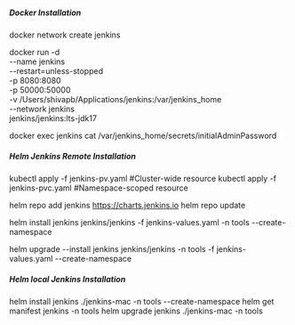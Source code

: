 ##### Docker Installation #####
docker network create jenkins

docker run -d \
  --name jenkins \
  --restart=unless-stopped \
  -p 8080:8080 \
  -p 50000:50000 \
  -v /Users/shivapb/Applications/jenkins:/var/jenkins_home \
  --network jenkins \
  jenkins/jenkins:lts-jdk17

docker exec jenkins cat /var/jenkins_home/secrets/initialAdminPassword

##### Helm Jenkins Remote Installation #####
kubectl apply -f jenkins-pv.yaml #Cluster-wide resource
kubectl apply -f jenkins-pvc.yaml #Namespace-scoped resource

helm repo add jenkins https://charts.jenkins.io
helm repo update

helm install jenkins jenkins/jenkins -f jenkins-values.yaml -n tools --create-namespace

helm upgrade --install jenkins jenkins/jenkins -n tools -f jenkins-values.yaml --create-namespace


##### Helm local Jenkins Installation #####
helm install jenkins ./jenkins-mac -n tools --create-namespace
helm get manifest jenkins -n tools
helm upgrade jenkins ./jenkins-mac -n tools